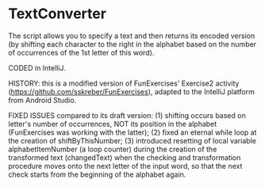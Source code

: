 # TextConverter
The script allows you to specify a text and then returns its encoded version (by shifting each character to the right in the alphabet based on the number of occurrences of the 1st letter of this word). 

CODED in IntelliJ.

HISTORY: this is a modified version of FunExercises' Exercise2 activity (https://github.com/sskreber/FunExercises), adapted to the IntelliJ platform from Android Studio. 

FIXED ISSUES compared to its draft version: (1) shifting occurs based on letter's number of occurrences, NOT its position in the alphabet (FunExercises was working with the latter); (2) fixed an eternal while loop at the creation of shiftByThisNumber; (3) introduced resetting of local variable alphabetItemNumber (a loop counter) during the creation of the transformed text (changedText) when the checking and transformation procedure moves onto the next letter of the input word, so that the next check starts from the beginning of the alphabet again.
